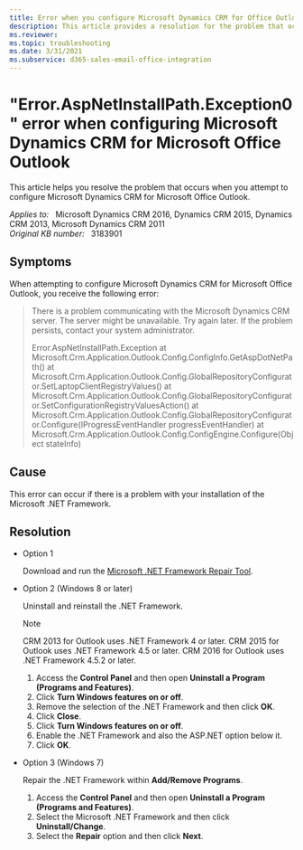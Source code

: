 ```yaml
---
title: Error when you configure Microsoft Dynamics CRM for Office Outlook
description: This article provides a resolution for the problem that occurs when you attempt to configure Microsoft Dynamics CRM for Microsoft Office Outlook.
ms.reviewer: 
ms.topic: troubleshooting
ms.date: 3/31/2021
ms.subservice: d365-sales-email-office-integration
---
```

# "Error.AspNetInstallPath.Exception0" error when configuring Microsoft Dynamics CRM for Microsoft Office Outlook

This article helps you resolve the problem that occurs when you attempt to configure Microsoft Dynamics CRM for Microsoft Office Outlook.

_Applies to:_ &nbsp; Microsoft Dynamics CRM 2016, Dynamics CRM 2015, Dynamics CRM 2013, Microsoft Dynamics CRM 2011  
_Original KB number:_ &nbsp; 3183901

## Symptoms

When attempting to configure Microsoft Dynamics CRM for Microsoft Office Outlook, you receive the following error:

> There is a problem communicating with the Microsoft Dynamics CRM server. The server might be unavailable. Try again later. If the problem persists, contact your system administrator.
>
> Error.AspNetInstallPath.Exception at Microsoft.Crm.Application.Outlook.Config.ConfigInfo.GetAspDotNetPath()
 at Microsoft.Crm.Application.Outlook.Config.GlobalRepositoryConfigurator.SetLaptopClientRegistryValues()
 at Microsoft.Crm.Application.Outlook.Config.GlobalRepositoryConfigurator.SetConfigurationRegistryValuesAction()
 at Microsoft.Crm.Application.Outlook.Config.GlobalRepositoryConfigurator.Configure(IProgressEventHandler progressEventHandler)
 at Microsoft.Crm.Application.Outlook.Config.ConfigEngine.Configure(Object stateInfo)

## Cause

This error can occur if there is a problem with your installation of the Microsoft .NET Framework.

## Resolution

- Option 1

  Download and run the [Microsoft .NET Framework Repair Tool](https://www.microsoft.com/download/details.aspx?id=30135).

- Option 2 (Windows 8 or later)

  Uninstall and reinstall the .NET Framework.

  > [!NOTE]
  > CRM 2013 for Outlook uses .NET Framework 4 or later. CRM 2015 for Outlook uses .NET Framework 4.5 or later. CRM 2016 for Outlook uses .NET Framework 4.5.2 or later.

  1. Access the **Control Panel** and then open **Uninstall a Program (Programs and Features)**.
  2. Click **Turn Windows features on or off**.
  3. Remove the selection of the .NET Framework and then click **OK**.
  4. Click **Close**.
  5. Click **Turn Windows features on or off**.
  6. Enable the .NET Framework and also the ASP.NET option below it.
  7. Click **OK**.

- Option 3 (Windows 7)

  Repair the .NET Framework within **Add/Remove Programs**.

  1. Access the **Control Panel** and then open **Uninstall a Program (Programs and Features)**.
  2. Select the Microsoft .NET Framework and then click **Uninstall/Change**.
  3. Select the **Repair** option and then click **Next**.
